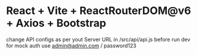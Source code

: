 # React + Vite + ReactRouterDOM@v6 + Axios + Bootstrap

change API configs as per yout Server URL in /src/api/api.js before run dev
for mock auth use admin@admin.com / password123